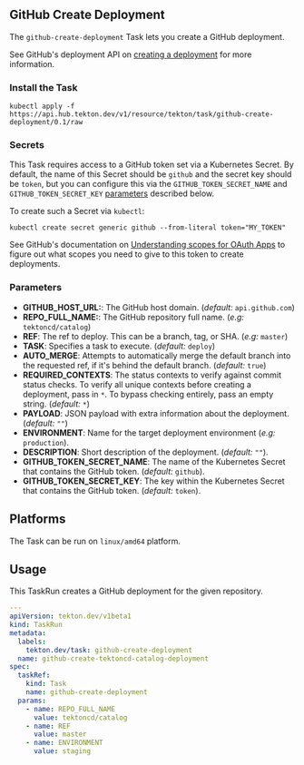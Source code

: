 ## GitHub Create Deployment

The `github-create-deployment` Task lets you create a GitHub deployment.

See GitHub's deployment API on [creating a deployment](https://developer.github.com/v3/repos/deployments/#create-a-deployment) for more information.

### Install the Task

```
kubectl apply -f https://api.hub.tekton.dev/v1/resource/tekton/task/github-create-deployment/0.1/raw
```

### Secrets

This Task requires access to a GitHub token set via a Kubernetes Secret. By default, the name of this Secret should be `github` and the secret key should be `token`, but you can configure this via the `GITHUB_TOKEN_SECRET_NAME` and `GITHUB_TOKEN_SECRET_KEY` [parameters](#parameters) described below.

To create such a Secret via `kubectl`:

```
kubectl create secret generic github --from-literal token="MY_TOKEN"
```

See GitHub's documentation on [Understanding scopes for OAuth Apps](https://developer.github.com/apps/building-oauth-apps/understanding-scopes-for-oauth-apps/) to figure out what scopes you need to give to this token to create deployments.

### Parameters

- **GITHUB_HOST_URL:**: The GitHub host domain. (_default:_ `api.github.com`)
- **REPO_FULL_NAME:**: The GitHub repository full name. (_e.g:_ `tektoncd/catalog`)
- **REF**: The ref to deploy. This can be a branch, tag, or SHA. (_e.g:_ `master`)
- **TASK**: Specifies a task to execute. (_default:_ `deploy`)
- **AUTO_MERGE**: Attempts to automatically merge the default branch into the
  requested ref, if it's behind the default branch. (_default:_ `true`)
- **REQUIRED_CONTEXTS**: The status contexts to verify against commit status checks. To
  verify all unique contexts before creating a deployment, pass
  in `*`. To bypass checking entirely, pass an empty string. (_default:_ `*`)
- **PAYLOAD**: JSON payload with extra information about the deployment. (_default:_ `""`)
- **ENVIRONMENT**: Name for the target deployment environment (_e.g:_ `production`).
- **DESCRIPTION**: Short description of the deployment. (_default:_ `""`).
- **GITHUB_TOKEN_SECRET_NAME**: The name of the Kubernetes Secret that
  contains the GitHub token. (_default:_ `github`).
- **GITHUB_TOKEN_SECRET_KEY**: The key within the Kubernetes Secret that contains the GitHub token. (_default:_ `token`).

## Platforms

The Task can be run on `linux/amd64` platform.

## Usage

This TaskRun creates a GitHub deployment for the given repository.

```yaml
---
apiVersion: tekton.dev/v1beta1
kind: TaskRun
metadata:
  labels:
    tekton.dev/task: github-create-deployment
  name: github-create-tektoncd-catalog-deployment
spec:
  taskRef:
    kind: Task
    name: github-create-deployment
  params:
    - name: REPO_FULL_NAME
      value: tektoncd/catalog
    - name: REF
      value: master
    - name: ENVIRONMENT
      value: staging
```
